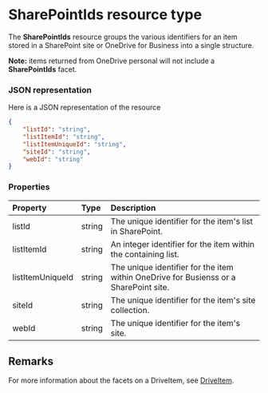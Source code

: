# SharePointIds resource type

The **SharePointIds** resource groups the various identifiers for an item stored in a SharePoint site or OneDrive for Business into a single structure.

**Note:** items returned from OneDrive personal will not include a **SharePointIds** facet.

### JSON representation

Here is a JSON representation of the resource

<!-- {
  "blockType": "resource",
  "optionalProperties": [  ],
  "@odata.type": "microsoft.graph.sharepointIds"
}-->
```json
{
    "listId": "string",
    "listItemId": "string",
    "listItemUniqueId": "string",
    "siteId": "string",
    "webId": "string"
}
```

### Properties

| Property          | Type    | Description                                                          |
|:------------------|:--------|:---------------------------------------------------------------------|
| listId            | string  | The unique identifier for the item's list in SharePoint.                          |
| listItemId        | string  | An integer identifier for the item within the containing list.                    |
| listItemUniqueId  | string  | The unique identifier for the item within OneDrive for Busienss or a SharePoint site. |
| siteId            | string  | The unique identifier for the item's site collection. |
| webId             | string  | The unique identifier for the item's site.                          |

## Remarks 

For more information about the facets on a DriveItem, see [DriveItem](driveitem.md).



<!-- uuid: 8fcb5dbc-d5aa-4681-8e31-b001d5168d79
2015-10-25 14:57:30 UTC -->
<!-- {
  "type": "#page.annotation",
  "description": "sharepointIds resource",
  "keywords": "",
  "section": "documentation",
  "tocPath": ""
}-->
